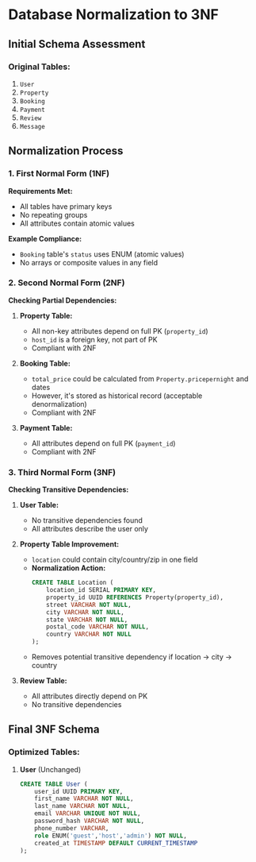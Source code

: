 # Database Normalization to 3NF

## Initial Schema Assessment

### Original Tables:
1. `User`
2. `Property`
3. `Booking`
4. `Payment`
5. `Review`
6. `Message`

## Normalization Process

### 1. First Normal Form (1NF)

**Requirements Met:**
- All tables have primary keys
- No repeating groups
- All attributes contain atomic values

**Example Compliance:**
- `Booking` table's `status` uses ENUM (atomic values)
- No arrays or composite values in any field

### 2. Second Normal Form (2NF)

**Checking Partial Dependencies:**

1. **Property Table:**
   - All non-key attributes depend on full PK (`property_id`)
   - `host_id` is a foreign key, not part of PK
   - Compliant with 2NF

2. **Booking Table:**
   - `total_price` could be calculated from `Property.pricepernight` and dates
   - However, it's stored as historical record (acceptable denormalization)
   - Compliant with 2NF

3. **Payment Table:**
   - All attributes depend on full PK (`payment_id`)
   - Compliant with 2NF

### 3. Third Normal Form (3NF)

**Checking Transitive Dependencies:**

1. **User Table:**
   - No transitive dependencies found
   - All attributes describe the user only

2. **Property Table Improvement:**
   - `location` could contain city/country/zip in one field
   - **Normalization Action:**
     ```sql
     CREATE TABLE Location (
         location_id SERIAL PRIMARY KEY,
         property_id UUID REFERENCES Property(property_id),
         street VARCHAR NOT NULL,
         city VARCHAR NOT NULL,
         state VARCHAR NOT NULL,
         postal_code VARCHAR NOT NULL,
         country VARCHAR NOT NULL
     );
     ```
   - Removes potential transitive dependency if location → city → country

3. **Review Table:**
   - All attributes directly depend on PK
   - No transitive dependencies

## Final 3NF Schema

### Optimized Tables:

1. **User** (Unchanged)
   ```sql
   CREATE TABLE User (
       user_id UUID PRIMARY KEY,
       first_name VARCHAR NOT NULL,
       last_name VARCHAR NOT NULL,
       email VARCHAR UNIQUE NOT NULL,
       password_hash VARCHAR NOT NULL,
       phone_number VARCHAR,
       role ENUM('guest','host','admin') NOT NULL,
       created_at TIMESTAMP DEFAULT CURRENT_TIMESTAMP
   );
